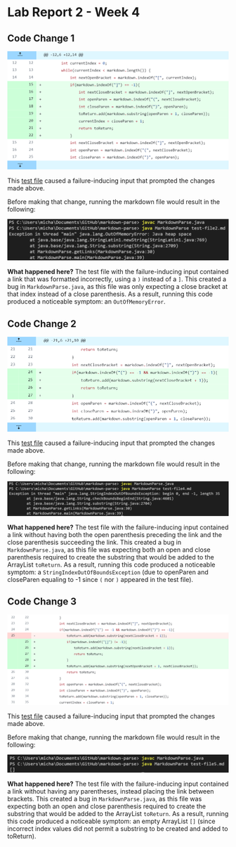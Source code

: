 # Lab Report 2 - Week 4

## Code Change 1

![Image](change1.png)

This [test file](https://github.com/mtang24/markdown-parse/blob/main/test-file2.md) caused a failure-inducing input that prompted the changes made above.

Before making that change, running the markdown file would result in the following:

![Image](change1symptom.png)

**What happened here?**
The test file with the failure-inducing input contained a link that was formatted incorrectly, using a `)` instead of a `]`. This created a bug in `MarkdownParse.java`, as this file was only expecting a close bracket at that index instead of a close parenthesis. As a result, running this code produced a noticeable symptom: an `OutOfMemoryError`.


## Code Change 2

![Image](change2.png)

This [test file](https://github.com/mtang24/markdown-parse/blob/main/test-file4.md) caused a failure-inducing input that prompted the changes made above.

Before making that change, running the markdown file would result in the following:

![Image](change2symptom.png)

**What happened here?**
The test file with the failure-inducing input contained a link without having both the open parenthesis preceding the link and the close parenthesis succeeding the link. This created a bug in `MarkdownParse.java`, as this file was expecting both an open and close parenthesis required to create the substring that would be added to the ArrayList `toReturn`. As a result, running this code produced a noticeable symptom: a `StringIndexOutOfBoundsException` (due to openParen and closeParen equaling to -1 since `(` nor `)` appeared in the test file).


## Code Change 3

![Image](change3.png)

This [test file](https://github.com/mtang24/markdown-parse/blob/main/test-file5.md) caused a failure-inducing input that prompted the changes made above.

Before making that change, running the markdown file would result in the following:

![Image](change3symptom.png)

**What happened here?**
The test file with the failure-inducing input contained a link without having any parentheses, instead placing the link between brackets. This created a bug in `MarkdownParse.java`, as this file was expecting both an open and close parenthesis required  to create the substring that would be added to the ArrayList `toReturn`. As a result, running this code produced a noticeable symptom: an empty ArrayList `[]` (since incorrect index values did not permit a substring to be created and added to toReturn).

